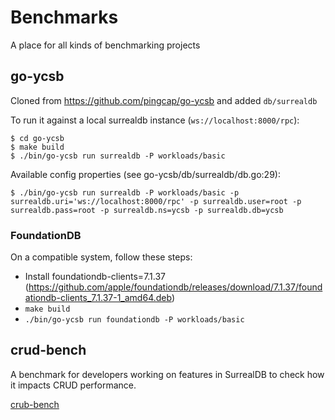 # Benchmarks

A place for all kinds of benchmarking projects

## go-ycsb
Cloned from https://github.com/pingcap/go-ycsb and added `db/surrealdb`

To run it against a local surrealdb instance (`ws://localhost:8000/rpc`):
```
$ cd go-ycsb
$ make build
$ ./bin/go-ycsb run surrealdb -P workloads/basic
```

Available config properties (see go-ycsb/db/surrealdb/db.go:29):
```
$ ./bin/go-ycsb run surrealdb -P workloads/basic -p surrealdb.uri='ws://localhost:8000/rpc' -p surrealdb.user=root -p surrealdb.pass=root -p surrealdb.ns=ycsb -p surrealdb.db=ycsb
```

### FoundationDB
On a compatible system, follow these steps:
* Install foundationdb-clients=7.1.37 (https://github.com/apple/foundationdb/releases/download/7.1.37/foundationdb-clients_7.1.37-1_amd64.deb)
* `make build`
* `./bin/go-ycsb run foundationdb -P workloads/basic`

## crud-bench

A benchmark for developers working on features in SurrealDB to check how it impacts CRUD performance.

[crub-bench](./crub-bench)